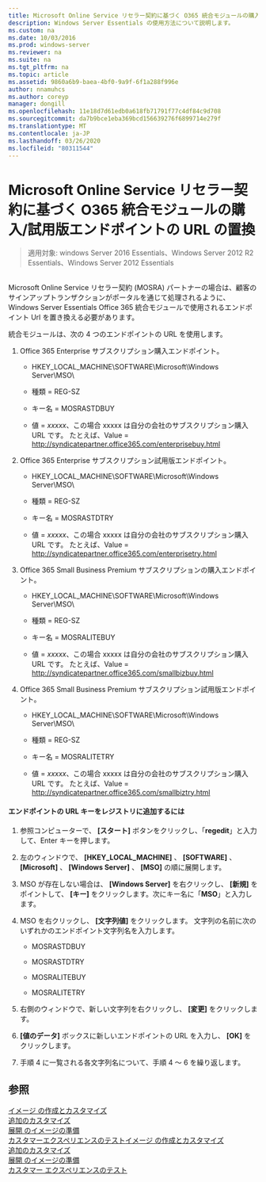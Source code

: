 ```yaml
---
title: Microsoft Online Service リセラー契約に基づく O365 統合モジュールの購入/試用版エンドポイントの URL の置換
description: Windows Server Essentials の使用方法について説明します。
ms.custom: na
ms.date: 10/03/2016
ms.prod: windows-server
ms.reviewer: na
ms.suite: na
ms.tgt_pltfrm: na
ms.topic: article
ms.assetid: 9860a6b9-baea-4bf0-9a9f-6f1a288f996e
author: nnamuhcs
ms.author: coreyp
manager: dongill
ms.openlocfilehash: 11e18d7d61edb0a618fb71791f77c4df84c9d708
ms.sourcegitcommit: da7b9bce1eba369bcd156639276f6899714e279f
ms.translationtype: MT
ms.contentlocale: ja-JP
ms.lasthandoff: 03/26/2020
ms.locfileid: "80311544"
---
```

# <a name="replace-o365-integration-module-buy-try-endpoint-url-in-support-of-microsoft-online-service-reseller-agreement"></a>Microsoft Online Service リセラー契約に基づく O365 統合モジュールの購入/試用版エンドポイントの URL の置換

>適用対象: windows Server 2016 Essentials、Windows Server 2012 R2 Essentials、Windows Server 2012 Essentials

##  <a name="BKMK_O365"></a>   
 Microsoft Online Service リセラー契約 (MOSRA) パートナーの場合は、顧客のサインアップトランザクションがポータルを通じて処理されるように、Windows Server Essentials Office 365 統合モジュールで使用されるエンドポイント Url を置き換える必要があります。  
  
 統合モジュールは、次の 4 つのエンドポイントの URL を使用します。  
  
1.  Office 365 Enterprise サブスクリプション購入エンドポイント。  
  
    -   HKEY_LOCAL_MACHINE\SOFTWARE\Microsoft\Windows Server\MSO\  
  
    -   種類 = REG-SZ  
  
    -   キー名 = MOSRASTDBUY  
  
    -   値 = *xxxxx*、この場合 xxxxx は自分の会社のサブスクリプション購入 URL です。 たとえば、Value = http://syndicatepartner.office365.com/enterprisebuy.html  
  
2.  Office 365 Enterprise サブスクリプション試用版エンドポイント。  
  
    -   HKEY_LOCAL_MACHINE\SOFTWARE\Microsoft\Windows Server\MSO\  
  
    -   種類 = REG-SZ  
  
    -   キー名 = MOSRASTDTRY  
  
    -   値 = *xxxxx*、この場合 xxxxx は自分の会社のサブスクリプション購入 URL です。 たとえば、Value = http://syndicatepartner.office365.com/enterprisetry.html  
  
3.  Office 365 Small Business Premium サブスクリプションの購入エンドポイント。  
  
    -   HKEY_LOCAL_MACHINE\SOFTWARE\Microsoft\Windows Server\MSO\  
  
    -   種類 = REG-SZ  
  
    -   キー名 = MOSRALITEBUY  
  
    -   値 = *xxxxx*、この場合 xxxxx は自分の会社のサブスクリプション購入 URL です。 たとえば、Value = http://syndicatepartner.office365.com/smallbizbuy.html  
  
4.  Office 365 Small Business Premium サブスクリプション試用版エンドポイント。  
  
    -   HKEY_LOCAL_MACHINE\SOFTWARE\Microsoft\Windows Server\MSO\  
  
    -   種類 = REG-SZ  
  
    -   キー名 = MOSRALITETRY  
  
    -   値 = *xxxxx*、この場合 xxxxx は自分の会社のサブスクリプション購入 URL です。 たとえば、Value = http://syndicatepartner.office365.com/smallbiztry.html  
  
#### <a name="to-add-an-endpoint-url-key-to-the-registry"></a>エンドポイントの URL キーをレジストリに追加するには  
  
1.  参照コンピューターで、 **[スタート]** ボタンをクリックし、「**regedit**」と入力して、Enter キーを押します。  
  
2.  左のウィンドウで、 **[HKEY_LOCAL_MACHINE]** 、 **[SOFTWARE]** 、 **[Microsoft]** 、 **[Windows Server]** 、 **[MSO]** の順に展開します。  
  
3.  MSO が存在しない場合は、 **[Windows Server]** を右クリックし、 **[新規]** をポイントして、 **[キー]** をクリックします。次にキー名に「**MSO**」と入力します。  
  
4.  MSO を右クリックし、 **[文字列値]** をクリックします。 文字列の名前に次のいずれかのエンドポイント文字列名を入力します。  
  
    -   MOSRASTDBUY  
  
    -   MOSRASTDTRY  
  
    -   MOSRALITEBUY  
  
    -   MOSRALITETRY  
  
5.  右側のウィンドウで、新しい文字列を右クリックし、 **[変更]** をクリックします。  
  
6.  **[値のデータ]** ボックスに新しいエンドポイントの URL を入力し、 **[OK]** をクリックします。  
  
7.  手順 4 に一覧される各文字列名について、手順 4 ～ 6 を繰り返します。  
  
## <a name="see-also"></a>参照  

 [イメージ  の作成とカスタマイズ](Creating-and-Customizing-the-Image.md)  
 [追加のカスタマイズ](Additional-Customizations.md)   
 [展開  のイメージの準備](Preparing-the-Image-for-Deployment.md)  
 [カスタマーエクスペリエンスのテスト](Testing-the-Customer-Experience.md)[イメージ  の作成とカスタマイズ](../install/Creating-and-Customizing-the-Image.md)  
 [追加のカスタマイズ](../install/Additional-Customizations.md)   
 [展開  のイメージの準備](../install/Preparing-the-Image-for-Deployment.md)  
 [カスタマー エクスペリエンスのテスト](../install/Testing-the-Customer-Experience.md)


